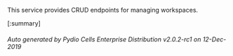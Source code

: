 






This service provides CRUD endpoints for managing workspaces.

[:summary]

###### Auto generated by Pydio Cells Enterprise Distribution v2.0.2-rc1 on 12-Dec-2019
